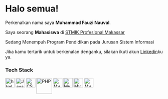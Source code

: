 # Halo semua! 

Perkenalkan nama saya **Muhammad Fauzi Nauval**.<br>

Saya seorang **Mahasiswa** di [STMIK Profesional Makassar](https://stmikprofesional.ac.id/) <br>

Sedang Menempuh Program Pendidikan pada Jurusan Sistem Informasi<br>

Jika kamu tertarik untuk berkenalan denganku, silakan ikuti akun [Linkedin](https://www.linkedin.com/in/muhammad-fauzi-477607312/)ku ya.

</p>

### Tech Stack
<a href="https://html.org/"><img align="left" alt="html" title="HTML" width="30px" src="https://cdn.worldvectorlogo.com/logos/html-1.svg" /></a>
  <a href="#"><img align="left" alt="JavaScript" title="JavaScript" width="30px" src="https://upload.wikimedia.org/wikipedia/commons/9/99/Unofficial_JavaScript_logo_2.svg" /></a>
  <a href="#"><img align="left" alt="CSS" title="CSS" width="30px" src="https://www.vectorlogo.zone/logos/w3_css/w3_css-icon.svg" /></a>
  <a href="https://php.org/"><img align="left" alt="PHP" title="PHP" width="50px" src="https://www.vectorlogo.zone/logos/php/php-ar21.svg" /></a>
  <a href="https://mysql.org/"><img align="left" alt="MySQl" title="MySQL" width="30px" src="https://www.vectorlogo.zone/logos/mysql/mysql-icon.svg" /></a>
  <a href="https://mysql.org/"><img align="left" alt="MySQl" title="MySQL" width="30px" src="https://cdn.worldvectorlogo.com/logos/google-cloud-1.svg" /></a>
  <a href="https://mysql.org/"><img align="left" alt="MySQl" title="MySQL" width="30px" src="https://cdn.worldvectorlogo.com/logos/codeigniter-2.svg" /></a>
  <a href="https://mysql.org/"><img align="left" alt="MySQl" title="MySQL" width="30px" src="https://cdn.worldvectorlogo.com/logos/java-4.svg" /></a>
  <br>
  <br>
